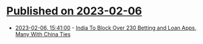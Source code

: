 # [Published on 2023-02-06](index.md)

* [2023-02-06, 15:41:00](https://slashdot.org/story/23/02/06/1541222/india-to-block-over-230-betting-and-loan-apps-many-with-china-ties?utm_source=rss1.0mainlinkanon&utm_medium=feed) - [India To Block Over 230 Betting and Loan Apps, Many With China Ties](https://slashdot.org/story/23/02/06/1541222/india-to-block-over-230-betting-and-loan-apps-many-with-china-ties?utm_source=rss1.0mainlinkanon&utm_medium=feed)
